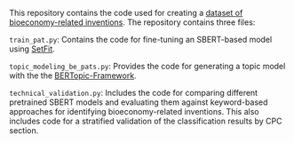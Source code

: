 This repository contains the code used for creating a [dataset of bioeconomy-related inventions](https://osf.io/kj7fw/). The repository contains three files:

  `train_pat.py`: Contains the code for fine-tuning an SBERT-based model using [SetFit](https://github.com/huggingface/setfit).
  
  `topic_modeling_be_pats.py`: Provides the code for generating a topic model with the  the [BERTopic-Framework](https://github.com/MaartenGr/BERTopic).
  
  `technical_validation.py`: Includes the code for comparing different pretrained SBERT models and evaluating them against keyword-based approaches for identifying bioeconomy-related inventions. This also includes code for a stratified validation of the classification results by CPC section.
